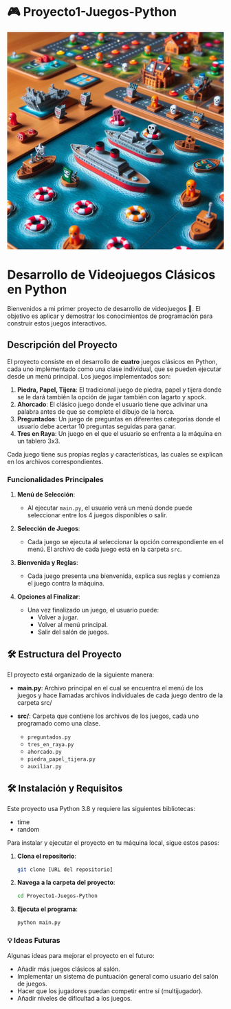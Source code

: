 # 🎮 Proyecto1-Juegos-Python
![Descripción de la imagen](imagenes/hundirlafolta.jpeg)
# Desarrollo de Videojuegos Clásicos en Python

Bienvenidos a mi primer proyecto de desarrollo de videojuegos 🎉. 
El objetivo es aplicar y demostrar los conocimientos de programación para construir estos juegos interactivos.

## Descripción del Proyecto

El proyecto consiste en el desarrollo de **cuatro** juegos clásicos en Python, cada uno implementado como una clase individual, que se pueden ejecutar desde un menú principal. Los juegos implementados son:

1. **Piedra, Papel, Tijera**: El tradicional juego de piedra, papel y tijera donde se le dará también la opción de jugar también con lagarto y spock.
2. **Ahorcado**: El clásico juego donde el usuario tiene que adivinar una palabra antes de que se complete el dibujo de la horca.
3. **Preguntados**: Un juego de preguntas en diferentes categorías donde el usuario debe acertar 10 preguntas seguidas para ganar.
4. **Tres en Raya**: Un juego en el que el usuario se enfrenta a la máquina en un tablero 3x3.

Cada juego tiene sus propias reglas y características, las cuales se explican en los archivos correspondientes.

### Funcionalidades Principales

1. **Menú de Selección**:
   - Al ejecutar `main.py`, el usuario verá un menú donde puede seleccionar entre los 4 juegos disponibles o salir.
   
2. **Selección de Juegos**:
   - Cada juego se ejecuta al seleccionar la opción correspondiente en el menú. El archivo de cada juego está en la carpeta `src`.
   
3. **Bienvenida y Reglas**:
   - Cada juego presenta una bienvenida, explica sus reglas y comienza el juego contra la máquina.
   
4. **Opciones al Finalizar**:
   - Una vez finalizado un juego, el usuario puede:
     - Volver a jugar.
     - Volver al menú principal.
     - Salir del salón de juegos.

## 🛠️ Estructura del Proyecto

El proyecto está organizado de la siguiente manera:

- **main.py**: Archivo principal en el cual se encuentra el menú de los juegos y hace llamadas archivos individuales de cada juego dentro de la carpeta src/

- **src/**: Carpeta que contiene los archivos de los juegos, cada uno programado como una clase.
  - `preguntados.py`
  - `tres_en_raya.py`
  - `ahorcado.py`
  - `piedra_papel_tijera.py`
  - `auxiliar.py`

## 🛠️ Instalación y Requisitos
Este proyecto usa Python 3.8 y requiere las siguientes bibliotecas:
- time
- random

Para instalar y ejecutar el proyecto en tu máquina local, sigue estos pasos:

1. **Clona el repositorio**:
   ```bash
   git clone [URL del repositorio]
   
2. **Navega a la carpeta del proyecto**:
   ```bash
   cd Proyecto1-Juegos-Python

2. **Ejecuta el programa**:
   ```bash
   python main.py


### 💡 Ideas Futuras
Algunas ideas para mejorar el proyecto en el futuro:

- Añadir más juegos clásicos al salón.
- Implementar un sistema de puntuación general como usuario del salón de juegos.
- Hacer que los jugadores puedan competir entre sí (multijugador).
- Añadir niveles de dificultad a los juegos.